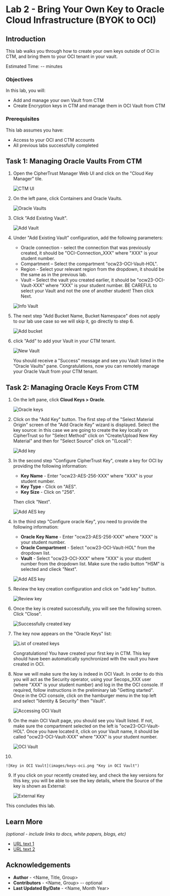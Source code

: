 # Lab 2 - Bring Your Own Key to Oracle Cloud Infrastructure (BYOK to OCI)

## Introduction

This lab walks you through how to create your own keys outside of OCI in CTM, and bring them to your OCI tenant in your vault.

Estimated Time: -- minutes

### Objectives

In this lab, you will:
* Add and manage your own Vault from CTM
* Create Encryption keys in CTM and manage them in OCI Vault from CTM

### Prerequisites

This lab assumes you have:
* Access to your OCI and CTM accounts
* All previous labs successfully completed

## Task 1: Managing Oracle Vaults From CTM

1. Open the CipherTrust Manager Web UI and click on the "Cloud Key Manager" tile.

    ![CTM UI](images/log-in-ctm.png "CTM UI")

2. On the left pane, click Containers and Oracle Vaults. 

    ![Oracle Vaults](images/oracle-vaults.png "Oracle Vaults")

3. Click "Add Existing Vault".

    ![Add Vault](images/add-vault.png "Add Vault")

4. Under "Add Existing Vault" configuration, add the following parameters:
    * Oracle connection - select the connection that was previously created, it should be "OCI-Connection_XXX" where "XXX" is your student number.
    * Compartment – Select the compartment "ocw23-OCI-Vault-HOL".
    * Region - Select your relevant region from the dropdown, it should be the same as in the previous lab.
    * Vault – Select the vault you created earlier, it should be "ocw23-OCI-Vault-XXX" where "XXX" is your student number.
    BE CAREFUL to select your Vault and not the one of another student!
    Then click Next. 

    ![Info Vault](images/info-vault.png "Info Vault")

5. The next step "Add Bucket Name, Bucket Namespace" does not apply to our lab use case so we will skip it, go directly to step 6. 

     ![Add bucket](images/add-bucket.png "Add bucket")

6. click "Add" to add your Vault in your CTM tenant.

     ![New Vault](images/created-vault.png "New Vault")

    You should receive a "Success" message and see you Vault listed in the "Oracle Vaults" pane. Congratulations, now you can remotely manage your Oracle Vault from your CTM tenant. 

## Task 2: Managing Oracle Keys From CTM

1. On the left pane, click **Cloud Keys > Oracle**.

    ![Oracle keys](images/oracle-keys.png "Oracle keys")

2. Click on the "Add Key" button. The first step of the "Select Material Origin" screen of the "Add Oracle Key" wizard is displayed. Select the key source: in this case we are going to create the key locally on CipherTrust so for "Select Method" click on "Create/Upload New Key Material" and then for "Select Source" click on "(Local)":

    ![Add key](images/add-key.png "Add key")

3. In the second step "Configure CipherTrust Key", create a key for OCI by providing the following information:
    * **Key Name** - Enter "ocw23-AES-256-XXX" where "XXX" is your student number.
    * **Key Type** - Click on "AES".
    * **Key Size** - Click on "256".

    Then click "Next".

     ![Add AES key](images/aes-key.png "Add AES key")

4. In the third step "Configure oracle Key", you need to provide the following information:
    * **Oracle Key Name** - Enter "ocw23-AES-256-XXX" where "XXX" is your student number.
    * **Oracle Compartment** - Select "ocw23-OCI-Vault-HOL" from the dropdown list.
    * **Vault** - Select "ocw23-OCI-XXX" where "XXX" is your student number from the dropdown list.
    Make sure the radio button "HSM" is selected and clieck "Next". 

    ![Add AES key](images/key-compartment.png "Add AES key")

5. Review the key creation configuration and click on "add key" button.

     ![Review key](images/review-key.png "Review key")

6. Once the key is created successfully, you will see the following screen. Click "Close". 

    ![Successfully created key](images/created-key.png "Successfully created key")

7. The key now appears on the "Oracle Keys" list:

    ![List of created keys](images/list-key.png "List of created keys")

    Congratulations! You have created your first key in CTM. This key should have been automatically synchronized with the vault you have created in OCI.

8. Now we will make sure the key is indeed in OCI Vault. 
In order to do this you will act as the Security operator, using your Secops_XXX user (where "XXX" is your student number) and log in the the OCI console. If required, follow instructions in the preliminary lab "Getting started".
Once in the OCI console, click on the hamburger menu in the top left and select "Identity & Security" then "Vault".

   ![Accessing OCI Vault](images/accessing-oci-vault.png "Accessing OCI Vault")

9. On the main OCI Vault page, you should see you Vault listed. If not, make sure the compartment selected on the left is "ocw23-OCI-Vault-HOL". Once you have located it, click on your Vault name, it should be called "ocw23-OCI-Vault-XXX" where "XXX" is your student number. 

   ![OCI Vault](images/oci-vault.png "Vault")

10. 

    ![Key in OCI Vault](images/keys-oci.png "Key in OCI Vault")

9. If you click on your recently created key, and check the key versions for this key, you will be able to see the key details, where the Source of the key is shown as External:

     ![External Key](images/external-key.png "External Key")

This concludes this lab.

## Learn More

*(optional - include links to docs, white papers, blogs, etc)*

* [URL text 1](http://docs.oracle.com)
* [URL text 2](http://docs.oracle.com)

## Acknowledgements
* **Author** - <Name, Title, Group>
* **Contributors** -  <Name, Group> -- optional
* **Last Updated By/Date** - <Name, Month Year>
